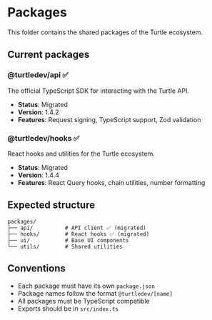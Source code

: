 # Packages

This folder contains the shared packages of the Turtle ecosystem.

## Current packages

### @turtledev/api ✅
The official TypeScript SDK for interacting with the Turtle API.
- **Status**: Migrated
- **Version**: 1.4.2
- **Features**: Request signing, TypeScript support, Zod validation

### @turtledev/hooks ✅
React hooks and utilities for the Turtle ecosystem.
- **Status**: Migrated
- **Version**: 1.4.4
- **Features**: React Query hooks, chain utilities, number formatting

## Expected structure

```
packages/
├── api/          # API client ✅ (migrated)
├── hooks/        # React hooks ✅ (migrated)
├── ui/           # Base UI components
└── utils/        # Shared utilities
```

## Conventions

- Each package must have its own `package.json`
- Package names follow the format `@turtledev/[name]`
- All packages must be TypeScript compatible
- Exports should be in `src/index.ts` 
